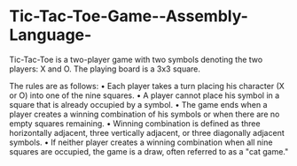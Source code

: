 Tic-Tac-Toe-Game--Assembly-Language-
====================================

Tic-Tac-Toe is a two-player game with two symbols denoting the two players: X and O. The playing board is a 3x3 square. 

The rules are as follows:
•  Each player takes a turn placing his character (X or O) into one of the nine squares. 
•  A player cannot place his symbol in a square that is already occupied by a symbol.
•  The game ends when a player creates a winning combination of his symbols or when there are 
   no empty squares remaining.
•  Winning combination is defined as three horizontally adjacent, three vertically adjacent, or three
   diagonally adjacent symbols.
•  If neither player creates a winning combination when all nine squares are occupied, 
   the game is a draw, often referred to as a "cat game."

